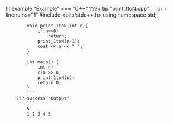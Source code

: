 !!! example "Example"
    === "C++"
        ???+ tip "print_1toN.cpp"
            ``` c++ linenums="1"
            #include <bits/stdc++.h>
            using namespace std;

            void print_1toN(int n){
                if(n==0)
                    return;
                print_1toN(n-1);
                cout << n << " ";
            }

            int main() {
                int n;
                cin >> n;
                print_1toN(n);
                return 0;
            }
            ```
        ??? success "Output"
            ```
            5
            1 2 3 4 5
            ```